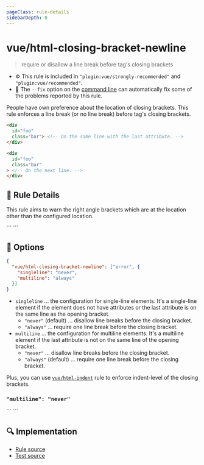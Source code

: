 ```yaml
---
pageClass: rule-details
sidebarDepth: 0
---
```

# vue/html-closing-bracket-newline
> require or disallow a line break before tag's closing brackets

- :gear: This rule is included in `"plugin:vue/strongly-recommended"` and `"plugin:vue/recommended"`.
- :wrench: The `--fix` option on the [command line](https://eslint.org/docs/user-guide/command-line-interface#fixing-problems) can automatically fix some of the problems reported by this rule.

People have own preference about the location of closing brackets.
This rule enforces a line break (or no line break) before tag's closing brackets.

```html
<div
  id="foo"
  class="bar"> <!-- On the same line with the last attribute. -->
</div>

<div
  id="foo"
  class="bar"
> <!-- On the next line. -->
</div>
```

## :book: Rule Details

This rule aims to warn the right angle brackets which are at the location other than the configured location.

<eslint-code-block fix :rules="{'vue/html-closing-bracket-newline': ['error']}">
```
<template>
  <!-- ✓ GOOD -->
  <div id="foo" class="bar">
  <div
    id="foo"
    class="bar"
  >

  <!-- ✗ BAD -->
  <div id="foo" class="bar"
  >
  <div
    id="foo"
    class="bar">
</template>
```
</eslint-code-block>

## :wrench: Options

```json
{
  "vue/html-closing-bracket-newline": ["error", {
    "singleline": "never",
    "multiline": "always"
  }]
}
```

- `singleline` ... the configuration for single-line elements. It's a single-line element if the element does not have attributes or the last attribute is on the same line as the opening bracket.
    - `"never"` (default) ... disallow line breaks before the closing bracket.
    - `"always"` ... require one line break before the closing bracket.
- `multiline` ... the configuration for multiline elements. It's a multiline element if the last attribute is not on the same line of the opening bracket.
    - `"never"` ... disallow line breaks before the closing bracket.
    - `"always"` (default) ... require one line break before the closing bracket.

Plus, you can use [`vue/html-indent`](./html-indent.md) rule to enforce indent-level of the closing brackets.

### `"multiline": "never"`

<eslint-code-block fix :rules="{'vue/html-closing-bracket-newline': ['error', { 'multiline': 'never' }]}">
```
<template>
  <!-- ✓ GOOD -->
  <div
    id="foo"
    class="bar">

  <!-- ✗ BAD -->
  <div
    id="foo"
    class="bar"
  >
</template>
```
</eslint-code-block>

## :mag: Implementation

- [Rule source](https://github.com/vuejs/eslint-plugin-vue/blob/master/lib/rules/html-closing-bracket-newline.js)
- [Test source](https://github.com/vuejs/eslint-plugin-vue/blob/master/tests/lib/rules/html-closing-bracket-newline.js)
